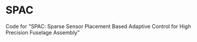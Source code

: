 # SPAC
Code for "SPAC: Sparse Sensor Placement Based Adaptive Control for High Precision Fuselage Assembly" 
